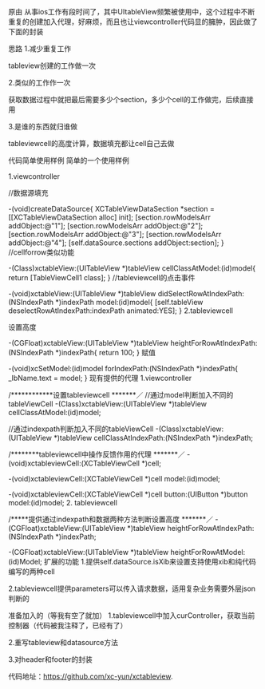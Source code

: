 
原由
从事ios工作有段时间了，其中UItableView频繁被使用中，这个过程中不断重复的创建加入代理，好麻烦，而且也让viewcontroller代码显的臃肿，因此做了下面的封装

思路
1.减少重复工作

tableview创建的工作做一次

2.类似的工作作一次

获取数据过程中就把最后需要多少个section，多少个cell的工作做完，后续直接用

3.是谁的东西就归谁做

tableviewcell的高度计算，数据填充都让cell自己去做

代码简单使用样例
简单的一个使用样例

1.viewcontroller

//数据源填充

-(void)createDataSource{
    XCTableViewDataSection *section = [[XCTableViewDataSection alloc] init];
    [section.rowModelsArr addObject:@"1"];
    [section.rowModelsArr addObject:@"2"];
    [section.rowModelsArr addObject:@"3"];
    [section.rowModelsArr addObject:@"4"];
    [self.dataSource.sections addObject:section];
}
//cellforrow类似功能

-(Class)xctableView:(UITableView *)tableView cellClassAtModel:(id)model{
    return [TableViewCell1 class];
}
//tableviewcell的点击事件

-(void)xctableView:(UITableView *)tableView didSelectRowAtIndexPath:(NSIndexPath *)indexPath model:(id)model{
    [self.tableView deselectRowAtIndexPath:indexPath animated:YES];
}
2.tableviewcell

设置高度

-(CGFloat)xctableView:(UITableView *)tableView heightForRowAtIndexPath:(NSIndexPath *)indexPath{
    return 100;
}
赋值

-(void)xcSetModel:(id)model forIndexPath:(NSIndexPath *)indexPath{
    _lbName.text = model;
}
现有提供的代理
1.viewcontroller

/************设置tableviewcell *******／
//通过model判断加入不同的tableViewCell
-(Class)xctableView:(UITableView *)tableView cellClassAtModel:(id)model;

//通过indexpath判断加入不同的tableViewCell
-(Class)xctableView:(UITableView *)tableView cellClassAtIndexPath:(NSIndexPath *)indexPath;


/********tableviewcell中操作反馈作用的代理 *******／
-(void)xctableviewCell:(XCTableViewCell *)cell;

-(void)xctableviewCell:(XCTableViewCell *)cell model:(id)model;

-(void)xctableviewCell:(XCTableViewCell *)cell button:(UIButton *)button model:(id)model;
2. tableviewcell

/*****提供通过indexpath和数据两种方法判断设置高度 *******／
-(CGFloat)xctableView:(UITableView *)tableView heightForRowAtIndexPath:(NSIndexPath *)indexPath;

-(CGFloat)xctableView:(UITableView *)tableView heightForRowAtModel:(id)Model;
扩展的功能
1.提供self.dataSource.isXib来设置支持使用xib和纯代码编写的两种cell

2.tableviewcell提供parameters可以传入请求数据，适用复杂业务需要外层json判断的

准备加入的（等我有空了就加）
1.tableviewcell中加入curController，获取当前控制器（代码被我注释了，已经有了）

2.重写tableview和datasource方法

3.对header和footer的封装

代码地址：https://github.com/xc-yun/xctableview.
